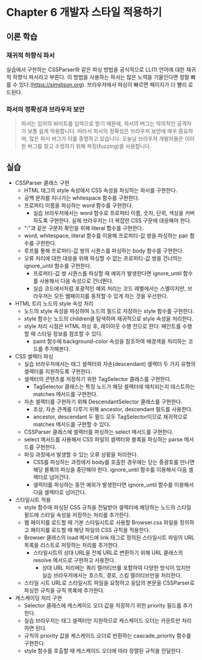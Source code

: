 # Chapter 6 개발자 스타일 적용하기

## 이론 학습

### 재귀적 하향식 파서

실습에서 구현하는 CSSParser와 같은 파싱 방법을 공식적으로 LL(1) 언어에 대한 재귀적 하향식 파서라고 부른다. 이 방법을 사용하는 파서는 많은 노력을 기울인다면 정말 빠를 수 있다.(https://simdjson.org). 브라우저에서 파싱이 빠르면 페이지가 더 빨리 로드된다.

### 파서의 정확성과 브라우저 보안

> 파서는 임의의 바이트를 입력으로 받기 때문에, 파서의 버그는 악의적인 공격자가 보통 쉽게 악용합니다. 따라서 파서의 정확성은 브라우저 보안에 매우 중요하며, 많은 파서 버그가 이를 증명하고 있습니다. 오늘날 브라우저 개발자들은 이러한 버그를 찾고 수정하기 위해 퍼징(fuzzing)을 사용합니다.

## 실습

- CSSParser 클래스 구현
  - HTML 태그의 style 속성에서 CSS 속성을 파싱하는 파서를 구현한다.
  - 공백 문자를 지나가는 whitespace 함수를 구현한다.
  - 프로퍼티 이름을 파싱하는 word 함수를 구현한다.
    - 실습 브라우저에서는 word 함수로 프로퍼티 이름, 숫자, 단위, 색상을 커버하도록 구현한다. 실제 브라우저는 더 복잡한 CSS 구문에 대응해야 한다.
  - ":"과 같은 구분자 확인을 위해 literal 함수를 구현한다.
  - word, whitespace, literal 함수를 이용해 프로퍼티-값 쌍을 파싱하는 pair 함수를 구현한다.
  - 루프를 통해 프로퍼티-값 쌍의 시퀀스를 파싱하는 body 함수를 구현한다.
  - 오류 처리에 대한 대응을 위해 파싱할 수 없는 프로퍼티-값 쌍을 건너띄는 ignore_until 함수를 구현한다.
    - 프로퍼티-값 쌍 시퀀스를 파싱할 때 예외가 발생한다면 ignore_until 함수를 사용해서 다음 속성으로 건너뛴다.
    - 실습 코드에서처럼 포괄적인 예외 처리는 코드 레벨에서는 스멜이지만, 브라우저는 모든 웹페이지를 동작할 수 있게 하는 것을 우선한다.
- HTML 트리 노드의 style 속성 처리
  - 노드의 style 속성을 파싱하여 노드의 필드로 저장하는 style 함수를 구현한다.
  - style 함수는 노드의 children을 탐색하며 재귀적으로 style 속성을 처리한다.
  - style 처리 시점은 HTML 파싱 후, 레이아웃 수행 전으로 한다. 페인트를 수행할 때 스타일 정보를 참조할 수 있다.
    - paint 함수에 background-color 속성을 참조하여 배경색을 처리하는 코드를 추가해본다.
- CSS 셀렉터 파싱
  - 실습 브라우저에서는 태그 셀렉터와 자손(descendant) 셀렉터 두 가지 유형의 셀렉터를 지원하도록 구현한다.
  - 셀렉터의 콘텐츠를 저장하기 위한 TagSelector 클래스를 구현한다.
    - TagSelector 클래스는 특정 노드가 해당 셀렉터에 매치되는지 테스트하는 matches 메서드를 구현한다.
  - 자손 셀렉터를 구현하기 위해 DescendantSelector 클래스를 구현한다.
    - 조상, 자손 관계를 다루기 위해 ancestor, descendant 필드를 사용한다.
    - ancestor, descendant 두 필드 모두 TagSelector이므로 재귀적으로 matches 메서드를 구현할 수 있다.
  - CSSParser 클래스에 셀렉터를 파싱하는 select 메서드를 구현한다.
  - select 메서드를 사용해서 CSS 파일의 셀렉터와 블록을 파싱하는 parse 메서드를 구현한다.
  - 파싱 과정에서 발생할 수 있는 오류 상황을 처리한다.
    - CSS를 파싱하는 과정에서 body를 호출한 경우에는 닫는 중괄호를 만나면 해당 블록의 파싱을 중단해야 한다. ignore_until 함수를 이용해서 다음 셀렉터로 넘어간다.
    - 셀럭터를 파싱하는 동안 예외가 발생한다면 ignore_until 함수를 이용해서 다음 셀렉터로 넘어간다.
- 스타일시트 적용
  - style 함수에 파싱된 CSS 규칙을 전달받아 셀렉터에 해당하는 노드의 스타일 필드에 스타일 속성을 저장하는 처리를 추가한다.
  - 웹 페이지를 로드할 때 기본 스타일시트로 사용할 Browser.css 파일을 정의하고 페이지를 로드할 때 해당 파일의 CSS 규칙을 적용한다.
  - Browser 클래스의 load 메서드에 link 태그로 정의된 스타일시트 파일의 URL 목록을 리스트로 저장하는 처리를 추가한다.
    - 스타일시트의 상대 URL을 전체 URL로 변환하기 위해 URL 클래스의 resolve 메서드로 구현하고 사용한다.
      - 상대 URL 처리에는 쿼리 렐러티브를 포함하여 다양한 방식이 있지만 실습 브라우저에서는 호스트, 경로, 스킴 렐러티브만을 처리한다.
  - 스타일 시트 URL로 스타일시트 파일을 요청하고 응답의 본문을 CSSParser로 파싱한 규칙을 규칙 목록에 추가한다.
- 캐스케이딩 처리 구현
  - Selector 클래스에 캐스케이드 오더 값을 저장하기 위한 priority 필드를 추가한다.
  - 실습 브라우저는 태그 셀렉터만 지원하므로 케스케이드 오더는 카운트만 처리하면 된다.
  - 규칙의 priority 값을 케스케이드 오더로 반환하는 cascade_priority 함수를 구현한다.
  - style 함수를 호출할 때 캐스케이드 오더에 따라 정렬된 규칙을 전달한다.
